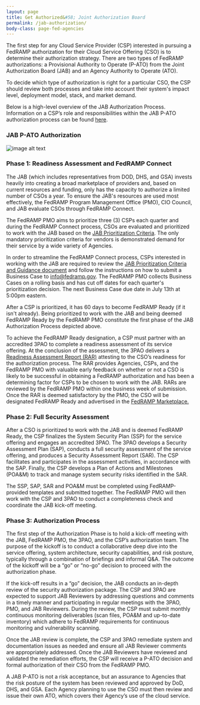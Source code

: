 ```yaml
---
layout: page
title: Get Authorized&#58; Joint Authorization Board
permalink: /jab-authorization/
body-class: page-fed-agencies
---
```



The first step for any Cloud Service Provider (CSP) interested in pursuing a FedRAMP authorization for their Cloud Service Offering (CSO) is to determine their authorization strategy. There are two types of FedRAMP authorizations: a Provisional Authority to Operate (P-ATO) from the Joint Authorization Board (JAB) and an Agency Authority to Operate (ATO).

To decide which type of authorization is right for a particular CSO, the CSP should review both processes and take into account their system's impact level, deployment model, stack, and market demand.

Below is a high-level overview of the JAB Authorization Process. Information on a CSP’s role and responsibilities within the JAB P-ATO authorization process can be found <a href="{{site.baseurl}}/assets/resources/documents/CSP_JAB_P-ATO_Roles_and_Responsibilites.pdf">here</a>.  

### JAB P-ATO Authorization

![image alt text]({{site.baseurl}}/assets/img/ato-auth.png)

### Phase 1: Readiness Assessment and FedRAMP Connect

The JAB (which includes representatives from DOD, DHS, and GSA) invests heavily into creating a broad marketplace of providers and, based on current resources and funding, only has the capacity to authorize a limited number of CSOs a year. To ensure the JAB's resources are used most effectively, the FedRAMP Program Management Office (PMO), CIO Council, and JAB evaluate CSOs through FedRAMP Connect.

The FedRAMP PMO aims to prioritize three (3) CSPs each quarter and during the FedRAMP Connect process, CSOs are evaluated and prioritized to work with the JAB based on the <a href="{{site.baseurl}}/assets/resources/documents/CSP_JAB_P-ATO_Prioritization_Criteria_and_Guidance.pdf">JAB Prioritization Criteria</a>. The only mandatory prioritization criteria for vendors is demonstrated demand for their service by a wide variety of Agencies.

In order to streamline the FedRAMP Connect process, CSPs interested in working with the JAB are required to review the <a href="{{site.baseurl}}/assets/resources/documents/CSP_JAB_P-ATO_Prioritization_Criteria_and_Guidance.pdf">JAB Prioritization Criteria and Guidance document</a> and follow the instructions on how to submit a Business Case to info@fedramp.gov. The FedRAMP PMO collects Business Cases on a rolling basis and has cut off dates for each quarter's prioritization decision. The next Business Case due date in July 13th at 5:00pm eastern.  

After a CSP is prioritized, it has 60 days to become FedRAMP Ready (if it isn't already). Being prioritized to work with the JAB and being deemed FedRAMP Ready by the FedRAMP PMO constitute the first phase of the JAB Authorization Process depicted above. 

To achieve the FedRAMP Ready designation, a CSP must partner with an accredited 3PAO to complete a readiness assessment of its service offering. At the conclusion of the assessment, the 3PAO delivers a <a href="{{site.baseurl}}/assets/resources/templates/FedRAMP-Moderate-RAR-Template.docx">Readiness Assessment Report (RAR)</a> attesting to the CSO’s readiness for the authorization process. The RAR provides Agencies, CSPs, and the FedRAMP PMO with valuable early feedback on whether or not a CSO is likely to be successful in obtaining a FedRAMP authorization and has been a determining factor for CSPs to be chosen to work with the JAB. RARs are reviewed by the FedRAMP PMO within one business week of submission. Once the RAR is deemed satisfactory by the PMO, the CSO will be designated FedRAMP Ready and advertised in the <a href="https://marketplace.fedramp.gov/#/products">FedRAMP Marketplace.</a> 

### Phase 2: Full Security Assessment

After a CSO is prioritized to work with the JAB and is deemed FedRAMP Ready, the CSP finalizes the System Security Plan (SSP) for the service offering and engages an accredited 3PAO. The 3PAO develops a Security Assessment Plan (SAP), conducts a full security assessment of the service offering, and produces a Security Assessment Report (SAR). The CSP facilitates and participates in the assessment activities, in accordance with the SAP. Finally, the CSP develops a Plan of Actions and Milestones (POA&M) to track and manage system security risks identified in the SAR. 

The SSP, SAP, SAR and POA&M must be completed using FedRAMP-provided templates and submitted together. The FedRAMP PMO will then work with the CSP and 3PAO to conduct a completeness check and coordinate the JAB kick-off meeting. 

### Phase 3: Authorization Process

The first step of the Authorization Phase is to hold a kick-off meeting with the JAB, FedRAMP PMO, the 3PAO, and the CSP’s authorization team. The purpose of the kickoff is to conduct a collaborative deep dive into the service offering, system architecture, security capabilities, and risk posture, typically through a combination of briefings and informal Q&A. The outcome of the kickoff will be a “go” or “no-go” decision to proceed with the authorization phase. 

If the kick-off results in a “go” decision, the JAB conducts an in-depth review of the security authorization package. The CSP and 3PAO are expected to support JAB Reviewers by addressing questions and comments in a timely manner and participating in regular meetings with the 3PAO, PMO, and JAB Reviewers. During the review, the CSP must submit monthly continuous monitoring deliverables (scan files, POA&M and up-to-date inventory) which adhere to FedRAMP requirements for continuous monitoring and vulnerability scanning.  

Once the JAB review is complete, the CSP and 3PAO remediate system and documentation issues as needed and ensure all JAB Reviewer comments are appropriately addressed. Once the JAB Reviewers have reviewed and validated the remediation efforts, the CSP will receive a P-ATO decision and formal authorization of their CSO from the FedRAMP PMO. 

A JAB P-ATO is not a risk acceptance, but an assurance to Agencies that the risk posture of the system has been reviewed and approved by DoD, DHS, and GSA. Each Agency planning to use the CSO must then review and issue their own ATO, which covers their Agency’s use of the cloud service.

